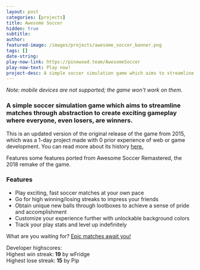 ```yaml
---
layout: post
categories: [projects]
title: Awesome Soccer
hidden: true
subtitle:
author:
featured-image: /images/projects/awesome_soccer_banner.png
tags: []
date-string:
play-now-link: https://pinewood.team/AwesomeSoccer
play-now-text: Play now!
project-desc: A simple soccer simulation game which aims to streamline matches through abstraction to create exciting gameplay where everyone, even losers, are winners.
---
```


*Note: mobile devices are not supported; the game won't work on them.*

### A simple soccer simulation game which aims to streamline matches through abstraction to create exciting gameplay where everyone, even losers, are winners.

This is an updated version of the original release of the game from 2015, which was a 1-day project made with 0 prior experience of web or game development. You can read more about its history [here.](https://pinewood.team/posts/2019-11-04/awesome-soccer-origins.html)

Features some features ported from Awesome Soccer Remastered, the 2018 remake of the game.

### Features
- Play exciting, fast soccer matches at your own pace
- Go for high winning/losing streaks to impress your friends
- Obtain unique new balls through lootboxes to achieve a sense of pride and accomplishment
- Customize your experience further with unlockable background colors
- Track your play stats and level up indefinitely

What are you waiting for? [Epic matches await you!](https://pinewood.team/AwesomeSoccer)

Developer highscores:<br>
Highest win streak: **19** by wFridge<br>
Highest lose streak: **15** by Pip
